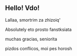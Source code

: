 ## Hello! Vdo!

Lallaa, smortrim za zhizoiq'

Absolutely
eto prosto fanstksiata

muchas gracias, seniorita


pizdos conflicos, moi pes horosh





